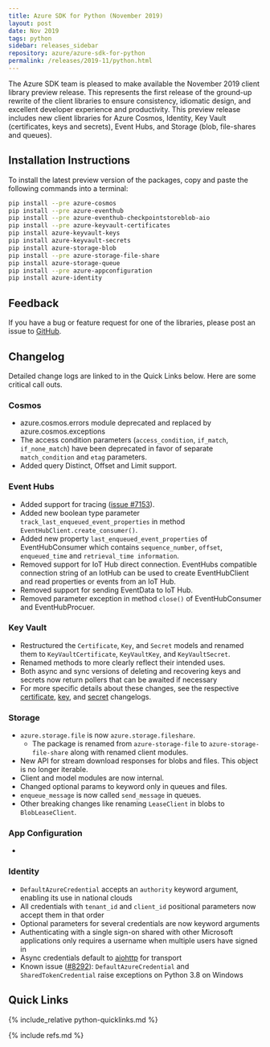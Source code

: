 ```yaml
---
title: Azure SDK for Python (November 2019)
layout: post
date: Nov 2019
tags: python
sidebar: releases_sidebar
repository: azure/azure-sdk-for-python
permalink: /releases/2019-11/python.html
---
```


The Azure SDK team is pleased to make available the November 2019 client library preview release. This represents the first release of the ground-up rewrite of the client libraries to ensure consistency, idiomatic design, and excellent developer experience and productivity. This preview release includes new client libraries for Azure Cosmos, Identity, Key Vault (certificates, keys and secrets), Event Hubs, and Storage (blob, file-shares and queues).

## Installation Instructions

To install the latest preview version of the packages, copy and paste the following commands into a terminal:

```bash
pip install --pre azure-cosmos
pip install --pre azure-eventhub
pip install --pre azure-eventhub-checkpointstoreblob-aio
pip install --pre azure-keyvault-certificates
pip install azure-keyvault-keys
pip install azure-keyvault-secrets
pip install azure-storage-blob
pip install --pre azure-storage-file-share
pip install azure-storage-queue
pip install --pre azure-appconfiguration
pip install azure-identity
```

## Feedback
If you have a bug or feature request for one of the libraries, please post an issue to [GitHub](https://github.com/azure/azure-sdk-for-python/issues).


## Changelog

Detailed change logs are linked to in the Quick Links below. Here are some critical call outs.

### Cosmos

- azure.cosmos.errors module deprecated and replaced by azure.cosmos.exceptions
- The access condition parameters (`access_condition`, `if_match`, `if_none_match`) have been deprecated in favor of separate `match_condition` and `etag` parameters.
- Added query Distinct, Offset and Limit support.

### Event Hubs

- Added support for tracing ([issue #7153](https://github.com/Azure/azure-sdk-for-python/issues/7153)).
- Added new boolean type parameter `track_last_enqueued_event_properties` in method `EventHubClient.create_consumer()`.
- Added new property `last_enqueued_event_properties` of EventHubConsumer which contains `sequence_number`, `offset`, `enqueued_time` and `retrieval_time information`.
- Removed support for IoT Hub direct connection. EventHubs compatible connection string of an IotHub can be used to create EventHubClient and read properties or events from an IoT Hub.
- Removed support for sending EventData to IoT Hub.
- Removed parameter exception in method `close()` of EventHubConsumer and EventHubProcuer.

### Key Vault

- Restructured the `Certificate`, `Key`, and `Secret` models and renamed them to `KeyVaultCertificate`, `KeyVaultKey`, and `KeyVaultSecret`.
- Renamed methods to more clearly reflect their intended uses.
- Both async and sync versions of deleting and recovering keys and secrets now return pollers that can be awaited if necessary
- For more specific details about these changes, see the respective
[certificate](https://github.com/Azure/azure-sdk-for-python/blob/master/sdk/keyvault/azure-keyvault-certificates/HISTORY.md),
[key](https://github.com/Azure/azure-sdk-for-python/blob/master/sdk/keyvault/azure-keyvault-keys/HISTORY.md),
and [secret](https://github.com/Azure/azure-sdk-for-python/blob/master/sdk/keyvault/azure-keyvault-secrets/HISTORY.md) changelogs.

### Storage

- `azure.storage.file` is now `azure.storage.fileshare`.
  - The package is renamed from `azure-storage-file` to `azure-storage-file-share` along with renamed client modules.
- New API for stream download responses for blobs and files. This object is no longer iterable.
- Client and model modules are now internal.
- Changed optional params to keyword only in queues and files.
- `enqueue_message` is now called `send_message` in queues.
- Other breaking changes like renaming `LeaseClient` in blobs to `BlobLeaseClient`.

### App Configuration

-

### Identity
- `DefaultAzureCredential` accepts an `authority` keyword argument, enabling
its use in national clouds
- All credentials with `tenant_id` and `client_id` positional parameters now accept them in that order
- Optional parameters for several credentials are now keyword arguments
- Authenticating with a single sign-on shared with other Microsoft applications
only requires a username when multiple users have signed in
- Async credentials default to [aiohttp](https://pypi.org/project/aiohttp/)
for transport
- Known issue ([#8292](https://github.com/Azure/azure-sdk-for-python/issues/8292)):
`DefaultAzureCredential` and `SharedTokenCredential` raise exceptions on Python 3.8
on Windows


## Quick Links

{% include_relative python-quicklinks.md %}

{% include refs.md %}
